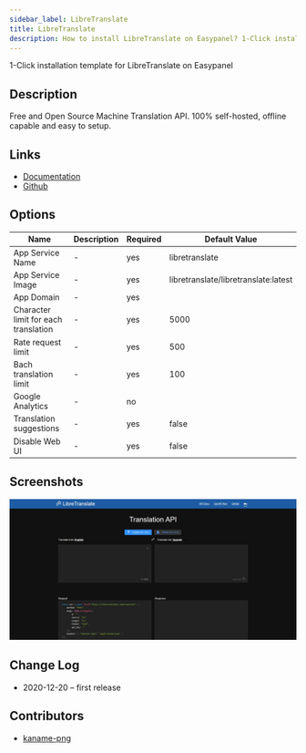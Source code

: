 ```yaml
---
sidebar_label: LibreTranslate
title: LibreTranslate
description: How to install LibreTranslate on Easypanel? 1-Click installation template for LibreTranslate on Easypanel
---
```


<!-- generated -->

1-Click installation template for LibreTranslate on Easypanel

## Description

Free and Open Source Machine Translation API. 100% self-hosted, offline capable and easy to setup.

## Links

- [Documentation](https://github.com/LibreTranslate/LibreTranslate/blob/master/README.md)
- [Github](https://github.com/LibreTranslate/LibreTranslate)

## Options

Name | Description | Required | Default Value
-|-|-|-
App Service Name | - | yes | libretranslate
App Service Image | - | yes | libretranslate/libretranslate:latest
App Domain | - | yes | 
Character limit for each translation | - | yes | 5000
Rate request limit | - | yes | 500
Bach translation limit | - | yes | 100
Google Analytics | - | no | 
Translation suggestions | - | yes | false
Disable Web UI | - | yes | false

## Screenshots

![LibreTranslate Screenshot](./assets/screenshot.jpg)

## Change Log

- 2020-12-20 – first release

## Contributors

- [kaname-png](https://github.com/kaname-png)
